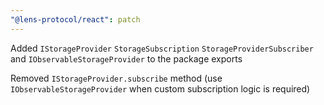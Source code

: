 ```yaml
---
"@lens-protocol/react": patch
---
```


Added `IStorageProvider` `StorageSubscription` `StorageProviderSubscriber` and `IObservableStorageProvider` to the package exports

Removed `IStorageProvider.subscribe` method (use `IObservableStorageProvider` when custom subscription logic is required)

